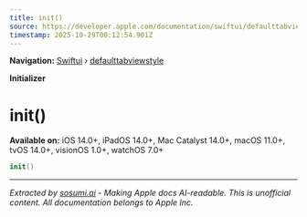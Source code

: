 ```yaml
---
title: init()
source: https://developer.apple.com/documentation/swiftui/defaulttabviewstyle/init()
timestamp: 2025-10-29T00:12:54.901Z
---
```


**Navigation:** [Swiftui](/documentation/swiftui) › [defaulttabviewstyle](/documentation/swiftui/defaulttabviewstyle)

**Initializer**

# init()

**Available on:** iOS 14.0+, iPadOS 14.0+, Mac Catalyst 14.0+, macOS 11.0+, tvOS 14.0+, visionOS 1.0+, watchOS 7.0+

```swift
init()
```

---

*Extracted by [sosumi.ai](https://sosumi.ai) - Making Apple docs AI-readable.*
*This is unofficial content. All documentation belongs to Apple Inc.*
